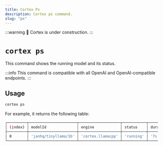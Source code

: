 ```yaml
---
title: Cortex Ps
description: Cortex ps command.
slug: "ps"
---
```


:::warning
🚧 Cortex is under construction.
:::

# `cortex ps`

This command shows the running model and its status.

:::info
This command is compatible with all OpenAI and OpenAI-compatible endpoints.
:::

## Usage

```bash
cortex ps
```

For example, it returns the following table:

```bash
┌─────────┬──────────────────────┬───────────────────┬───────────┬──────────┬─────┬──────┐
│ (index) │ modelId              │ engine            │ status    │ duration │ ram │ vram │
├─────────┼──────────────────────┼───────────────────┼───────────┼──────────┼─────┼──────┤
│ 0       │ 'janhq/tinyllama/1b' │ 'cortex.llamacpp' │ 'running' │ '7s'     │ '-' │ '-'  │
└─────────┴──────────────────────┴───────────────────┴───────────┴──────────┴─────┴──────┘
```
